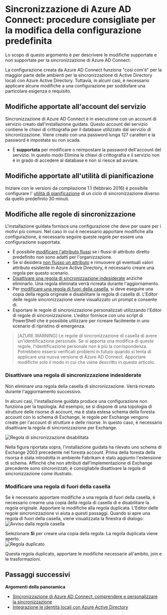 <properties
    pageTitle="Sincronizzazione di Azure AD Connect: procedure consigliate per la modifica della configurazione predefinita | Microsoft Azure"
    description="Procedure ottimali per la modifica della configurazione predefinita di sincronizzazione di Azure AD Connect."
    services="active-directory"
    documentationCenter=""
    authors="andkjell"
    manager="femila"
    editor=""/>

<tags
    ms.service="active-directory"
    ms.workload="identity"
    ms.tgt_pltfrm="na"
    ms.devlang="na"
    ms.topic="article"
    ms.date="08/22/2016"
    ms.author="markvi;andkjell"/>


# <a name="azure-ad-connect-sync-best-practices-for-changing-the-default-configuration"></a>Sincronizzazione di Azure AD Connect: procedure consigliate per la modifica della configurazione predefinita
Lo scopo di questo argomento è per descrivere le modifiche supportate e non supportate per la sincronizzazione di Azure AD Connect.

La configurazione creata da Azure AD Connect funziona "così com'è" per la maggior parte delle ambienti per la sincronizzazione di Active Directory locali con Azure Active Directory. Tuttavia, in alcuni casi, è necessario applicare alcune modifiche a una configurazione per soddisfare una particolare esigenza o requisito.

## <a name="changes-to-the-service-account"></a>Modifiche apportate all'account del servizio
Sincronizzazione di Azure AD Connect è in esecuzione con un account di servizio creato dall'installazione guidata. Questo account del servizio contiene le chiavi di crittografia per il database utilizzato dal servizio di sincronizzazione. Viene creato con una password lunga 127 caratteri e la password è impostata su non scada.

- È **supportata** per modificare o reimpostare la password dell'account del servizio. In questo modo Elimina le chiavi di crittografia e il servizio non è in grado di accedere al database e non si riesce ad avviare.

## <a name="changes-to-the-scheduler"></a>Modifiche apportate all'utilità di pianificazione
Iniziare con le versioni da compilazione 1.1 (febbraio 2016) è possibile configurare l' [utilità di pianificazione](active-directory-aadconnectsync-feature-scheduler.md) di un ciclo di sincronizzazione diverso da quello predefinito 30 minuti.

## <a name="changes-to-synchronization-rules"></a>Modifiche alle regole di sincronizzazione
L'installazione guidata fornisce una configurazione che deve per usare per i motivi più comuni. Nel caso in cui è necessario apportare modifiche alla configurazione, è necessario seguire queste regole per essere una configurazione supportata.

- È possibile [modificare l'attributo flussi](active-directory-aadconnectsync-change-the-configuration.md#other-common-attribute-flow-changes) se i flussi di attributo diretto predefinito non sono adatti per l'organizzazione.
- Se si desidera [non flusso un attributo](active-directory-aadconnectsync-change-the-configuration.md#do-not-flow-an-attribute) e rimuovere gli eventuali valori attributo esistente in Azure Active Directory, è necessario creare una regola per questo scenario.
- [Disattivare una regola di sincronizzazione indesiderate](#disable-an-unwanted-sync-rule) anziché eliminarlo. Una regola eliminata verrà ricreata durante l'aggiornamento.
- Per [modificare una regola di fuori della casella](#change-an-out-of-box-rule), si deve eseguire una copia della regola originale e disabilitare la regola di casella di. L'Editor delle regole sincronizzazione viene visualizzato un prompt e consente di.
- Esportare le regole di sincronizzazione personalizzati utilizzando l'Editor di regole di sincronizzazione. L'editor fornisce con uno script di PowerShell che è possibile utilizzare per ricreare facilmente in uno scenario di ripristino di emergenza.

>[AZURE.WARNING] Le regole di sincronizzazione di casella di avere un'identificazione personale. Se si apporta una modifica di queste regole, l'identificazione personale non è più la corrispondenza. Potrebbero essersi verificati problemi in futuro quando si tenta di applicare una nuova versione di Azure AD Connect. Apportare modifiche solo il modo in cui che viene descritto in questo articolo.

### <a name="disable-an-unwanted-sync-rule"></a>Disattivare una regola di sincronizzazione indesiderate
Non eliminare una regola della casella di sincronizzazione. Verrà ricreato durante l'aggiornamento successivo.

In alcuni casi, l'installazione guidata produce una configurazione non funziona per la topologia. Ad esempio, se si dispone di una topologia di strutture delle risorse di account, ma è stata estesa schema della foresta account con lo schema di Exchange, le regole per Exchange vengono create per l'account di strutture e delle risorse. In questo caso, è necessario disattivare la regola di sincronizzazione per Exchange.

![Regola di sincronizzazione disabilitata](./media/active-directory-aadconnectsync-best-practices-changing-default-configuration/exchangedisabledrule.png)

Nella figura riportata sopra, l'installazione guidata ha rilevato uno schema di Exchange 2003 precedente nel foresta account. Prima della foresta della risorsa è stata introdotta in ambiente Fabrikam è stato aggiunto l'estensione di schema. Affinché che non attributi dall'implementazione di Exchange precedente sono sincronizzati, è consigliabile disattivare la regola di sincronizzazione come illustrato.

### <a name="change-an-out-of-box-rule"></a>Modificare una regola di fuori della casella
Se è necessario apportare modifiche a una regola di fuori della casella, è necessario crearne una copia della regola di casella di e disabilitare la regola originale. Apportare le modifiche alla regola duplicata. L'Editor delle regole sincronizzazione vi aiuta a questi passaggi. Quando si apre una regola di fuori della casella, viene visualizzata la finestra di dialogo:  
![Avviso dalla regola casella](./media/active-directory-aadconnectsync-best-practices-changing-default-configuration/warningoutofboxrule.png)

Selezionare **Sì** per creare una copia della regola. La regola duplicata viene aperto.  
![Regola duplicato](./media/active-directory-aadconnectsync-best-practices-changing-default-configuration/clonedrule.png)

Questa regola duplicato, apportare le modifiche necessarie all'ambito, join e le trasformazioni.

## <a name="next-steps"></a>Passaggi successivi

**Argomenti della panoramica**

- [Sincronizzazione di Azure AD Connect: comprendere e personalizzare la sincronizzazione](active-directory-aadconnectsync-whatis.md)
- [Integrazione le identità locali con Azure Active Directory](active-directory-aadconnect.md)
